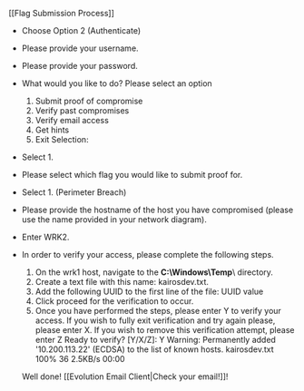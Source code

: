 [[Flag Submission Process]]
- Choose Option 2 (Authenticate)
- Please provide your username.
- Please provide your password.
- What would you like to do?
	Please select an option
	1. Submit proof of compromise
	2. Verify past compromises
	3. Verify email access
	4. Get hints
	5. Exit
	Selection:
- Select 1.
- Please select which flag you would like to submit proof for.
- Select 1. (Perimeter Breach)
- Please provide the hostname of the host you have compromised (please use the name provided in your network diagram).
- Enter WRK2.
- In order to verify your access, please complete the following steps.
	1. On the wrk1 host, navigate to the **C:\Windows\Temp**\ directory.
	2. Create a text file with this name: kairosdev.txt.
	3. Add the following UUID to the first line of the file: UUID value
	4. Click proceed for the verification to occur.
	5. Once you have performed the steps, please enter Y to verify your access.
	If you wish to fully exit verification and try again please, please enter X.
	If you wish to remove this verification attempt, please enter Z
	Ready to verify? [Y/X/Z]: Y
	Warning: Permanently added '10.200.113.22' (ECDSA) to the list of known hosts.
	kairosdev.txt                                     100%   36     2.5KB/s   00:00    
	
	Well done! [[Evolution Email Client|Check your email!]]!








